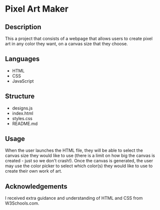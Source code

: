 # Pixel Art Maker #

## Description
This a project that consists of a webpage that allows users to create pixel art in any color they want, on a canvas size that they choose.

## Languages
* HTML
* CSS
* JavaScript

## Structure
* designs.js
* index.html   
* styles.css 
*  README.md

## Usage
When the user launches the HTML file, they will be able to select the canvas size they would like to use (there is a limit on how big the canvas is created - just so we don't crash!). Once the canvas is generated, the user may use the color picker to select which color(s) they would like to use to create their own work of art. 

## Acknowledgements
I received extra guidance and understanding of HTML and CSS from W3Schools.com.



